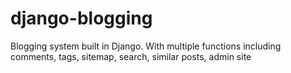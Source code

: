 # django-blogging
Blogging system built in Django. With multiple functions including comments, tags, sitemap, search, similar posts, admin site
